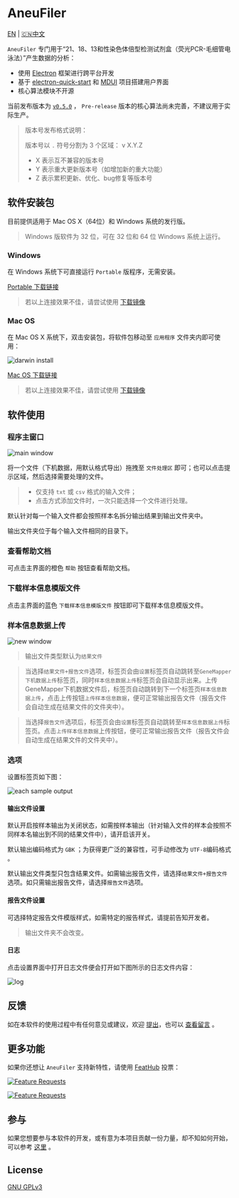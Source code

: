 # AneuFiler

[EN](README.md) | [🇨🇳中文](README.CN.md)

`AneuFiler` 专门用于“21、18、13和性染色体倍型检测试剂盒（荧光PCR-毛细管电泳法）”产生数据的分析：

- 使用 [Electron](https://electronjs.org) 框架进行跨平台开发
- 基于 [electron-quick-start](https://github.com/electron/electron-quick-start) 和 [MDUI](https://github.com/zdhxiong/mdui) 项目搭建用户界面
- 核心算法模块不开源

当前发布版本为 [`v0.5.0`](https://github.com/NTLx/AneuFiler/releases/tag/v0.5.0) ， `Pre-release` 版本的核心算法尚未完善，不建议用于实际生产。

> 版本号发布格式说明：
>
> 版本号以 `.` 符号分割为 3 个区域： v X.Y.Z
>
> - X 表示互不兼容的版本号
> - Y 表示重大更新版本号（如增加新的重大功能）
> - Z 表示累积更新、优化、bug修复等版本号

## 软件安装包

目前提供适用于 Mac OS X（64位）和 Windows 系统的发行版。

> Windows 版软件为 32 位，可在 32 位和 64 位 Windows 系统上运行。

### Windows

在 Windows 系统下可直接运行 `Portable` 版程序，无需安装。

[Portable 下载链接](https://github.com/NTLx/AneuFiler/releases/download/v0.5.0/AneuFiler.v0.5.0.Win_Portable.exe)

> 若以上连接效果不佳，请尝试使用 [下载镜像](http://cloud.cubicise.com:10081/s/yRdWpmNkiMMpRtq)

### Mac OS

在 Mac OS X 系统下，双击安装包，将软件包移动至 `应用程序` 文件夹内即可使用：

![darwin install](https://lx-public-pic.oss-cn-shanghai.aliyuncs.com/PicGo/20190917162246.png)

[Mac OS 下载链接](https://github.com/NTLx/AneuFiler/releases/download/v0.3.1/AneuFiler.v0.3.1.MacOS.dmg)

> 若以上连接效果不佳，请尝试使用 [下载镜像](http://cloud.cubicise.com:10081/s/sWapR877m26Jfoc)

## 软件使用

### 程序主窗口

![main window](https://cdn.jsdelivr.net/gh/Letmeouted/PCPicture/Snipaste_2023-08-16_14-58-11.png)

将一个文件（下机数据，用默认格式导出）拖拽至 `文件处理区` 即可；也可以点击提示区域，然后选择需要处理的文件。

> - 仅支持 `txt` 或 `csv` 格式的输入文件；
> - 点击方式添加文件时，一次只能选择一个文件进行处理。

默认针对每一个输入文件都会按照样本名拆分输出结果到输出文件夹中。

输出文件夹位于每个输入文件相同的目录下。

### 查看帮助文档

可点击主界面的橙色 `帮助` 按钮查看帮助文档。

### 下载样本信息模版文件

点击主界面的蓝色 `下载样本信息模版文件` 按钮即可下载样本信息模版文件。

### 样本信息数据上传

![new window](https://cdn.jsdelivr.net/gh/Letmeouted/PCPicture/Snipaste_2023-08-16_15-04-57.png)

> 输出文件类型默认为`结果文件`

> 当选择`结果文件+报告文件`选项，标签页会由`设置`标签页自动跳转至`GeneMapper下机数据上传`标签页，同时`样本信息数据上传`标签页会自动显示出来。上传GeneMapper下机数据文件后，标签页自动跳转到下一个标签页`样本信息数据上传`，点击上传按钮`上传样本信息数据`，便可正常输出报告文件（报告文件会自动生成在结果文件的文件夹中）。

> 当选择`报告文件`选项后，标签页会由`设置`标签页自动跳转至`样本信息数据上传`标签页。点击`上传样本信息数据`上传按钮，便可正常输出报告文件（报告文件会自动生成在结果文件的文件夹中）。

### 选项

设置标签页如下图：

![each sample output](https://cdn.jsdelivr.net/gh/Letmeouted/PCPicture/Snipaste_2023-08-16_15-06-27.png)

#### 输出文件设置

默认开启按样本输出为关闭状态，如需按样本输出（针对输入文件的样本会按照不同样本名输出到不同的结果文件中），请开启该开关。

默认输出编码格式为 `GBK` ；为获得更广泛的兼容性，可手动修改为 `UTF-8`编码格式 。

默认输出文件类型只包含结果文件。如需输出报告文件，请选择`结果文件+报告文件`选项。如只需输出报告文件，请选择`报告文件`选项。

#### 报告文件设置

可选择特定报告文件模版样式，如需特定的报告样式，请提前告知开发者。

> 输出文件夹不会改变。

#### 日志

点击设置界面中打开日志文件便会打开如下图所示的日志文件内容：

![log](https://cdn.jsdelivr.net/gh/Letmeouted/PCPicture/Snipaste_2023-08-16_15-07-41.png)

## 反馈

如在本软件的使用过程中有任何意见或建议，欢迎 [提出](https://github.com/NTLx/AneuFiler/issues/new/choose)，也可以 [查看留言](https://github.com/NTLx/AneuFiler/issues) 。

## 更多功能

如果你还想让 `AneuFiler` 支持新特性，请使用 [FeatHub](https://feathub.com/NTLx/AneuFiler) 投票：

[![Feature Requests](https://cloud.githubusercontent.com/assets/390379/10127973/045b3a96-6560-11e5-9b20-31a2032956b2.png)](https://feathub.com/NTLx/AneuFiler)

[![Feature Requests](https://feathub.com/NTLx/AneuFiler?format=svg)](https://feathub.com/NTLx/AneuFiler)

## 参与

如果您想要参与本软件的开发，或有意为本项目贡献一份力量，却不知如何开始，可以参考 [这里](https://opensource.guide/zh-cn/) 。

## License

[GNU GPLv3](LICENSE.md)
